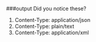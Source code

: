 
###output
Did you notice these?

1. Content-Type: application/json
2. Content-Type: plain/text
2. Content-Type: application/xml
